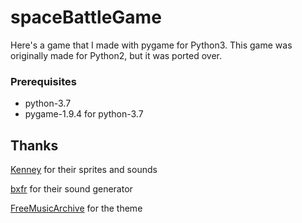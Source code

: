 # spaceBattleGame

Here's a game that I made with pygame for Python3. This game was originally made for Python2, but it was ported over.

### Prerequisites
- python-3.7
- pygame-1.9.4 for python-3.7

## Thanks
[Kenney](https://www.kenney.nl) for their sprites and sounds

[bxfr](https://www.bfxr.net) for their sound generator

[FreeMusicArchive](https://freemusicarchive.org) for the theme
